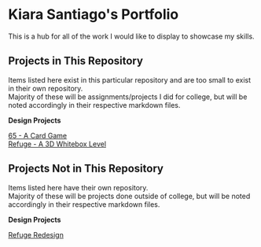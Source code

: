 # Kiara Santiago's Portfolio

This is a hub for all of the work I would like to display to showcase my skills.  

## Projects in This Repository
Items listed here exist in this particular repository and are too small to exist in their own repository.  
Majority of these will be assignments/projects I did for college, but will be noted accordingly in their respective markdown files.  

**Design Projects**  

[65 - A Card Game](https://github.com/ksanti6/portfolio/blob/main/DESIGN/Designing_A_Card_Game/65_Game_Rules.md)  
[Refuge - A 3D Whitebox Level](https://github.com/ksanti6/portfolio/blob/main/DESIGN/Designing_A_3D_Whitebox_Level/Refuge_3D_Whitebox_Level.md)  



## Projects Not in This Repository
Items listed here have their own repository.  
Majority of these will be projects done outside of college, but will be noted accordingly in their respective markdown files.  

**Design Projects**  

[Refuge Redesign](https://github.com/ksanti6/Refuge_Redo)  
